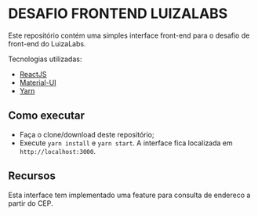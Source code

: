 # DESAFIO FRONTEND LUIZALABS
Este repositório contém uma simples interface front-end para o desafio de front-end do LuizaLabs.

Tecnologias utilizadas:
* [ReactJS](https://reactjs.org/)
* [Material-UI](https://material-ui.com/)
* [Yarn](https://yarnpkg.com/)

## Como executar
- Faça o clone/download deste repositório;
- Execute `yarn install` e `yarn start`. A interface fica localizada em `http://localhost:3000`.

## Recursos
Esta interface tem implementado uma feature para consulta de endereco a partir do CEP.
